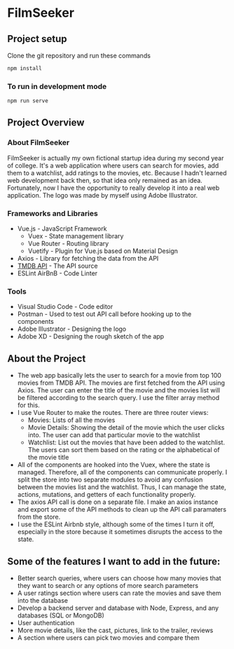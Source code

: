 # FilmSeeker

## Project setup

Clone the git repository and run these commands

```bash
npm install
```

### To run in development mode

```bash
npm run serve
```

## Project Overview

### About FilmSeeker

FilmSeeker is actually my own fictional startup idea during my second year of college. It's a web application where users can search for movies, add them to a watchlist, add ratings to the movies, etc. Because I hadn't learned web development back then, so that idea only remained as an idea. Fortunately, now I have the opportunity to really develop it into a real web application.
The logo was made by myself using Adobe Illustrator.

### Frameworks and Libraries

- Vue.js - JavaScript Framework
  - Vuex - State management library
  - Vue Router - Routing library
  - Vuetify - Plugin for Vue.js based on Material Design
- Axios - Library for fetching the data from the API
- [TMDB API](https://developers.themoviedb.org/3/discover/movie-discover) - The API source
- ESLint AirBnB - Code Linter

### Tools

- Visual Studio Code - Code editor
- Postman - Used to test out API call before hooking up to the components
- Adobe Illustrator - Designing the logo
- Adobe XD - Designing the rough sketch of the app

## About the Project

- The web app basically lets the user to search for a movie from top 100 movies from TMDB API. The movies are first fetched from the API using Axios. The user can enter the title of the movie and the movies list will be filtered according to the search query. I use the filter array method for this.
- I use Vue Router to make the routes. There are three router views:
  - Movies: Lists of all the movies
  - Movie Details: Showing the detail of the movie which the user clicks into. The user can add that particular movie to the watchlist
  - Watchlist: List out the movies that have been added to the watchlist. The users can sort them based on the rating or the alphabetical of the movie title
- All of the components are hooked into the Vuex, where the state is managed. Therefore, all of the components can communicate properly. I split the store into two separate modules to avoid any confusion between the movies list and the watchlist. Thus, I can manage the state, actions, mutations, and getters of each functionality properly.
- The axios API call is done on a separate file. I make an axios instance and export some of the API methods to clean up the API call paramaters from the store.
- I use the ESLint Airbnb style, although some of the times I turn it off, especially in the store because it sometimes disrupts the access to the state.

## Some of the features I want to add in the future:

- Better search queries, where users can choose how many movies that they want to search or any options of more search parameters
- A user ratings section where users can rate the movies and save them into the database
- Develop a backend server and database with Node, Express, and any databases (SQL or MongoDB)
- User authentication
- More movie details, like the cast, pictures, link to the trailer, reviews
- A section where users can pick two movies and compare them

